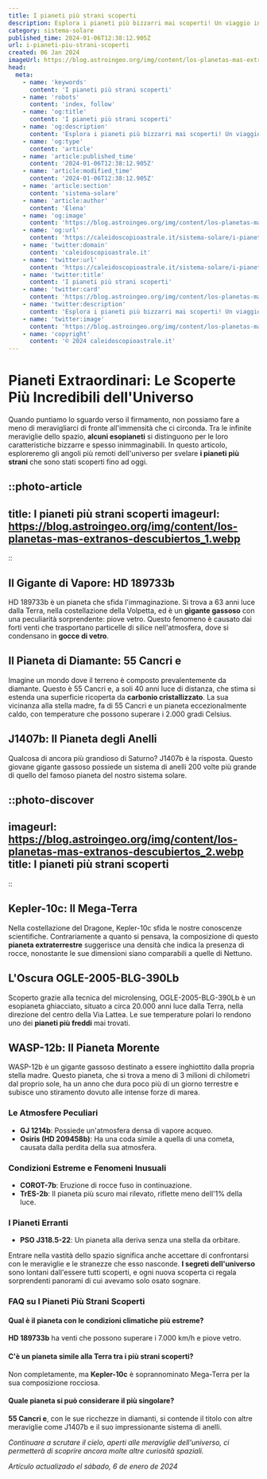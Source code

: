 ```yaml
---
title: I pianeti più strani scoperti
description: Esplora i pianeti più bizzarri mai scoperti! Un viaggio in italiano sui mondi alieni più strani delluniverso. Leggi ora!
category: sistema-solare
published_time: 2024-01-06T12:38:12.905Z
url: i-pianeti-piu-strani-scoperti
created: 06 Jan 2024
imageUrl: https://blog.astroingeo.org/img/content/los-planetas-mas-extranos-descubiertos_1.webp
head:
  meta:
    - name: 'keywords'
      content: 'I pianeti più strani scoperti'
    - name: 'robots'
      content: 'index, follow'
    - name: 'og:title'
      content: 'I pianeti più strani scoperti'
    - name: 'og:description'
      content: 'Esplora i pianeti più bizzarri mai scoperti! Un viaggio in italiano sui mondi alieni più strani delluniverso. Leggi ora!'
    - name: 'og:type'
      content: 'article'
    - name: 'article:published_time'
      content: '2024-01-06T12:38:12.905Z'
    - name: 'article:modified_time'
      content: '2024-01-06T12:38:12.905Z'
    - name: 'article:section'
      content: 'sistema-solare'
    - name: 'article:author'
      content: 'Elena'
    - name: 'og:image'
      content: 'https://blog.astroingeo.org/img/content/los-planetas-mas-extranos-descubiertos_1.webp'
    - name: 'og:url'
      content: 'https://caleidoscopioastrale.it/sistema-solare/i-pianeti-piu-strani-scoperti'
    - name: 'twitter:domain'
      content: 'caleidoscopioastrale.it'
    - name: 'twitter:url'
      content: 'https://caleidoscopioastrale.it/sistema-solare/i-pianeti-piu-strani-scoperti'
    - name: 'twitter:title'
      content: 'I pianeti più strani scoperti'
    - name: 'twitter:card'
      content: 'https://blog.astroingeo.org/img/content/los-planetas-mas-extranos-descubiertos_1.webp'
    - name: 'twitter:description'
      content: 'Esplora i pianeti più bizzarri mai scoperti! Un viaggio in italiano sui mondi alieni più strani delluniverso. Leggi ora!'
    - name: 'twitter:image'
      content: 'https://blog.astroingeo.org/img/content/los-planetas-mas-extranos-descubiertos_1.webp'
    - name: 'copyright'
      content: '© 2024 caleidoscopioastrale.it'
---
```

# Pianeti Extraordinari: Le Scoperte Più Incredibili dell'Universo

Quando puntiamo lo sguardo verso il firmamento, non possiamo fare a meno di meravigliarci di fronte all'immensità che ci circonda. Tra le infinite meraviglie dello spazio, **alcuni esopianeti** si distinguono per le loro caratteristiche bizzarre e spesso inimmaginabili. In questo articolo, esploreremo gli angoli più remoti dell'universo per svelare **i pianeti più strani** che sono stati scoperti fino ad oggi.

::photo-article
---
title: I pianeti più strani scoperti
imageurl: https://blog.astroingeo.org/img/content/los-planetas-mas-extranos-descubiertos_1.webp
---
::

## Il Gigante di Vapore: HD 189733b
HD 189733b è un pianeta che sfida l'immaginazione. Si trova a 63 anni luce dalla Terra, nella costellazione della Volpetta, ed è un **gigante gassoso** con una peculiarità sorprendente: piove vetro. Questo fenomeno è causato dai forti venti che trasportano particelle di silice nell'atmosfera, dove si condensano in **gocce di vetro**.

## Il Pianeta di Diamante: 55 Cancri e
Imagine un mondo dove il terreno è composto prevalentemente da diamante. Questo è 55 Cancri e, a soli 40 anni luce di distanza, che stima si estenda una superficie ricoperta da **carbonio cristallizzato**. La sua vicinanza alla stella madre, fa di 55 Cancri e un pianeta eccezionalmente caldo, con temperature che possono superare i 2.000 gradi Celsius.

## J1407b: Il Pianeta degli Anelli
Qualcosa di ancora più grandioso di Saturno? J1407b è la risposta. Questo giovane gigante gassoso possiede un sistema di anelli 200 volte più grande di quello del famoso pianeta del nostro sistema solare. 

::photo-discover
---
imageurl: https://blog.astroingeo.org/img/content/los-planetas-mas-extranos-descubiertos_2.webp
title: I pianeti più strani scoperti
---
::

## Kepler-10c: Il Mega-Terra
Nella costellazione del Dragone, Kepler-10c sfida le nostre conoscenze scientifiche. Contrariamente a quanto si pensava, la composizione di questo **pianeta extraterrestre** suggerisce una densità che indica la presenza di rocce, nonostante le sue dimensioni siano comparabili a quelle di Nettuno.

## L'Oscura OGLE-2005-BLG-390Lb
Scoperto grazie alla tecnica del microlensing, OGLE-2005-BLG-390Lb è un esopianeta ghiacciato, situato a circa 20.000 anni luce dalla Terra, nella direzione del centro della Via Lattea. Le sue temperature polari lo rendono uno dei **pianeti più freddi** mai trovati.

## WASP-12b: Il Pianeta Morente
WASP-12b è un gigante gassoso destinato a essere inghiottito dalla propria stella madre. Questo pianeta, che si trova a meno di 3 milioni di chilometri dal proprio sole, ha un anno che dura poco più di un giorno terrestre e subisce uno stiramento dovuto alle intense forze di marea.

### Le Atmosfere Peculiari
- **GJ 1214b**: Possiede un'atmosfera densa di vapore acqueo.
- **Osiris (HD 209458b)**: Ha una coda simile a quella di una cometa, causata dalla perdita della sua atmosfera.

### Condizioni Estreme e Fenomeni Inusuali
- **COROT-7b**: Eruzione di rocce fuso in continuazione.
- **TrES-2b**: Il pianeta più scuro mai rilevato, riflette meno dell'1% della luce.

### I Pianeti Erranti
- **PSO J318.5-22**: Un pianeta alla deriva senza una stella da orbitare.

Entrare nella vastità dello spazio significa anche accettare di confrontarsi con le meraviglie e le stranezze che esso nasconde. **I segreti dell'universo** sono lontani dall'essere tutti scoperti, e ogni nuova scoperta ci regala sorprendenti panorami di cui avevamo solo osato sognare.

### FAQ su I Pianeti Più Strani Scoperti
#### Qual è il pianeta con le condizioni climatiche più estreme?
**HD 189733b** ha venti che possono superare i 7.000 km/h e piove vetro.

#### C'è un pianeta simile alla Terra tra i più strani scoperti?
Non completamente, ma **Kepler-10c** è soprannominato Mega-Terra per la sua composizione rocciosa.

#### Quale pianeta si può considerare il più singolare?
**55 Cancri e**, con le sue ricchezze in diamanti, si contende il titolo con altre meraviglie come J1407b e il suo impressionante sistema di anelli.

*Continuare a scrutare il cielo, aperti alle meraviglie dell'universo, ci permetterà di scoprire ancora molte altre curiosità spaziali.*

_Artículo actualizado el sábado, 6 de enero de 2024_